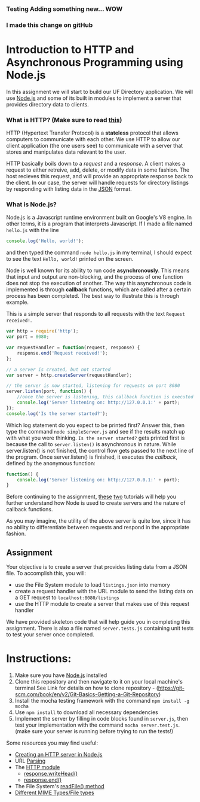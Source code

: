 ### Testing Adding something new... WOW

### I made this change on gitHub

# Introduction to HTTP and Asynchronous Programming using Node.js

In this assignment we will start to build our UF Directory application. We will use [Node.js](https://en.wikipedia.org/wiki/Node.js) and some of its built in modules to implement a server that provides directory data to clients.

### What is HTTP? (Make sure to read [this](http://code.tutsplus.com/tutorials/http-the-protocol-every-web-developer-must-know-part-1--net-31177))

HTTP (Hypertext Transfer Protocol) is a **stateless** protocol that allows computers to communicate with each other. We use HTTP to allow our client application (the one users see) to communicate with a server that stores and manipulates data relevant to the user.

HTTP basically boils down to a _request_ and a _response_. A client makes a request to either retreive, add, delete, or modify data in some fashion. The host recieves this request, and will provide an appropriate response back to the client. In our case, the server will handle requests for directory listings by responding with listing data in the [JSON](http://stackoverflow.com/questions/383692/what-is-json-and-why-would-i-use-it) format.

### What is Node.js?

Node.js is a Javascript runtime environment built on Google's V8 engine. In other terms, it is a program that interprets Javascript. If I made a file named `hello.js` with the line

```javascript
console.log('Hello, world!');
```

and then typed the command `node hello.js` in my terminal, I should expect to see the text
`Hello, world!` printed on the screen.

Node is well known for its ability to run code **asynchronously**. This means that input and output are non-blocking, and the process of one function does not stop the execution of another. The way this asynchronous code is implemented is through **callback** functions, which are called after a certain process has been completed. The best way to illustrate this is through example.

This is a simple server that responds to all requests with the text `Request received!`.

```javascript
var http = require('http');
var port = 8080;

var requestHandler = function(request, response) {
	response.end('Request received!');
};

// a server is created, but not started
var server = http.createServer(requestHandler);

// the server is now started, listening for requests on port 8080
server.listen(port, function() {
	//once the server is listening, this callback function is executed
	console.log('Server listening on: http://127.0.0.1:' + port);
});
console.log('Is the server started?');
```

Which log statement do you expect to be printed first? Answer this, then type the command `node simpleServer.js` and see if the results match up with what you were thinking. `Is the server started?` gets printed first is because the call to `server.listen()` is asynchronous in nature. While server.listen() is not finished, the control flow gets passed to the next line of the program. Once server.listen() is finished, it executes the _callback_, defined by the anonymous function:

```javascript
function() {
    console.log('Server listening on: http://127.0.0.1:' + port);
}
```

Before continuing to the assignment, [these](http://www.theprojectspot.com/tutorial-post/Node-js-for-beginners-part-1-hello-world/2) [two](http://www.theprojectspot.com/tutorial-post/nodejs-for-beginners-callbacks/4) tutorials will help you further understand how Node is used to create servers and the nature of callback functions.

As you may imagine, the utility of the above server is quite low, since it has no ability to differentiate between requests and respond in the appropriate fashion.

## Assignment

Your objective is to create a server that provides listing data from a JSON file. To accomplish this, you will:

-   use the File System module to load `listings.json` into memory
-   create a request handler with the URL module to send the listing data on a GET request to `localhost:8080/listings`
-   use the HTTP module to create a server that makes use of this request handler

We have provided skeleton code that will help guide you in completing this assignment. There is also a file named `server.tests.js` containing unit tests to test your server once completed.

# Instructions:

1. Make sure you have [Node.js](https://nodejs.org/en/) installed
2. Clone this repository and then navigate to it on your local machine's terminal
   See Link for details on how to clone repository - (https://git-scm.com/book/en/v2/Git-Basics-Getting-a-Git-Repository)
3. Install the mocha testing framework with the command `npm install -g mocha`
4. Use `npm install` to download all necessary dependencies
5. Implement the server by filling in code blocks found in `server.js`, then test your implementation with the command `mocha server.test.js`. (make sure your server is running before trying to run the tests!)

Some resources you may find useful:

-   [Creating an HTTP server in Node.js](http://www.sitepoint.com/creating-a-http-server-in-node-js/)
-   URL [Parsing](https://nodejs.org/api/url.html#url_url_parsing)
-   The [HTTP module](https://nodejs.org/api/http.html)
    -   [response.writeHead()](https://nodejs.org/api/http.html#http_response_writehead_statuscode_statusmessage_headers)
    -   [response.end()](https://nodejs.org/api/http.html#http_response_end_data_encoding_callback)
-   The File System's [readFile() method](https://nodejs.org/api/fs.html#fs_fs_readfile_file_options_callback)
-   [Different MIME Types/File types](https://developer.mozilla.org/en-US/docs/Web/HTTP/Basics_of_HTTP/MIME_types/Complete_list_of_MIME_types)
